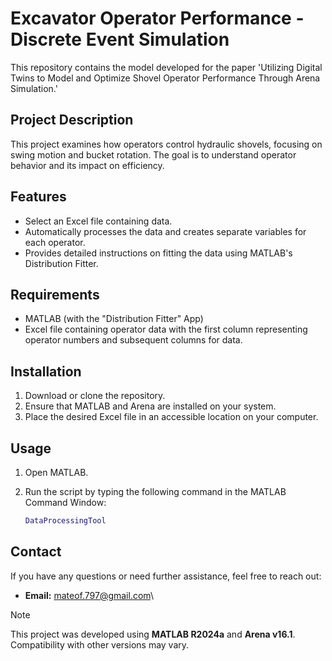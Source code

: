 # Excavator Operator Performance - Discrete Event Simulation 

This repository contains the model developed for the paper 'Utilizing Digital Twins to Model and Optimize Shovel Operator Performance Through Arena Simulation.'

## Project Description
This project examines how operators control hydraulic shovels, focusing on swing motion and bucket rotation. The goal is to understand operator behavior and its impact on efficiency.

## Features
- Select an Excel file containing data.
- Automatically processes the data and creates separate variables for each operator.
- Provides detailed instructions on fitting the data using MATLAB's Distribution Fitter.

## Requirements
- MATLAB (with the "Distribution Fitter" App)
- Excel file containing operator data with the first column representing operator numbers and subsequent columns for data.

## Installation

1. Download or clone the repository.
3. Ensure that MATLAB and Arena are installed on your system.
4. Place the desired Excel file in an accessible location on your computer.

## Usage

1. Open MATLAB.
2. Run the script by typing the following command in the MATLAB Command Window:

   ```matlab
   DataProcessingTool

## Contact

If you have any questions or need further assistance, feel free to reach out:

- **Email:** [mateof.797@gmail.com](mailto:mateof.797@gmail.com)\

> [!NOTE]  
> This project was developed using **MATLAB R2024a** and **Arena v16.1**.  
> Compatibility with other versions may vary.  
